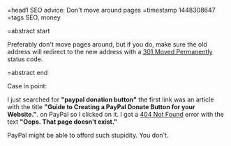=head1 SEO advice: Don't move around pages
=timestamp 1448308647
=tags SEO, money

=abstract start

Preferably don't move pages around, but if you do, make sure the old address will redirect to the new address with a
<a href="https://en.wikipedia.org/wiki/HTTP_301">301 Moved Permanently</a> status code.

=abstract end

Case in point:

I just searched for <b>"paypal donation button"</b> the first link was an article with the title
<b>"Guide to Creating a PayPal Donate Button for your Website."</b>.
on PayPal so I clicked on it. I got a
<a href="https://en.wikipedia.org/wiki/HTTP_404">404 Not Found</a> error with the text
<b>"Oops. That page doesn't exist."</b>

PayPal might be able to afford such stupidity. You don't.

